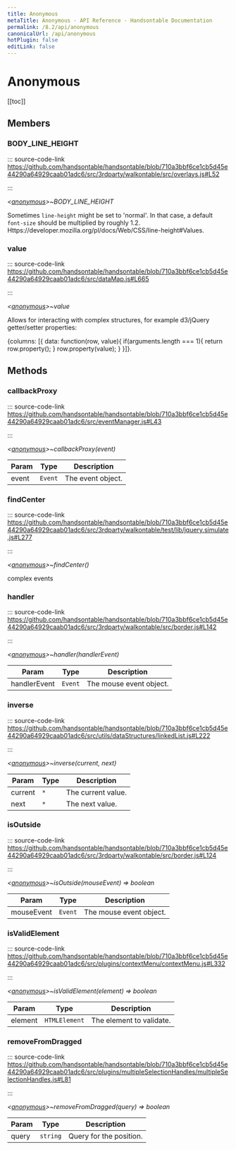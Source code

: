 ```yaml
---
title: Anonymous
metaTitle: Anonymous - API Reference - Handsontable Documentation
permalink: /8.2/api/anonymous
canonicalUrl: /api/anonymous
hotPlugin: false
editLink: false
---
```


# Anonymous

[[toc]]
## Members

### BODY_LINE_HEIGHT
  
::: source-code-link https://github.com/handsontable/handsontable/blob/710a3bbf6ce1cb5d45e44290a64929caab01adc6/src/3rdparty/walkontable/src/overlays.js#L52

:::

_&lt;[anonymous](@/api/anonymous.md)&gt;~BODY\_LINE\_HEIGHT_

Sometimes `line-height` might be set to 'normal'. In that case, a default `font-size` should be multiplied by roughly 1.2.
Https://developer.mozilla.org/pl/docs/Web/CSS/line-height#Values.



### value
  
::: source-code-link https://github.com/handsontable/handsontable/blob/710a3bbf6ce1cb5d45e44290a64929caab01adc6/src/dataMap.js#L665

:::

_&lt;[anonymous](@/api/anonymous.md)&gt;~value_

Allows for interacting with complex structures, for example
 d3/jQuery getter/setter properties:

   {columns: [{
     data: function(row, value){
       if(arguments.length === 1){
         return row.property();
       }
       row.property(value);
     }
   }]}.


## Methods

### callbackProxy
  
::: source-code-link https://github.com/handsontable/handsontable/blob/710a3bbf6ce1cb5d45e44290a64929caab01adc6/src/eventManager.js#L43

:::

_&lt;[anonymous](@/api/anonymous.md)&gt;~callbackProxy(event)_


| Param | Type | Description |
| --- | --- | --- |
| event | `Event` | The event object. |



### findCenter
  
::: source-code-link https://github.com/handsontable/handsontable/blob/710a3bbf6ce1cb5d45e44290a64929caab01adc6/src/3rdparty/walkontable/test/lib/jquery.simulate.js#L277

:::

_&lt;[anonymous](@/api/anonymous.md)&gt;~findCenter()_

complex events



### handler
  
::: source-code-link https://github.com/handsontable/handsontable/blob/710a3bbf6ce1cb5d45e44290a64929caab01adc6/src/3rdparty/walkontable/src/border.js#L142

:::

_&lt;[anonymous](@/api/anonymous.md)&gt;~handler(handlerEvent)_


| Param | Type | Description |
| --- | --- | --- |
| handlerEvent | `Event` | The mouse event object. |



### inverse
  
::: source-code-link https://github.com/handsontable/handsontable/blob/710a3bbf6ce1cb5d45e44290a64929caab01adc6/src/utils/dataStructures/linkedList.js#L222

:::

_&lt;[anonymous](@/api/anonymous.md)&gt;~inverse(current, next)_


| Param | Type | Description |
| --- | --- | --- |
| current | `*` | The current value. |
| next | `*` | The next value. |



### isOutside
  
::: source-code-link https://github.com/handsontable/handsontable/blob/710a3bbf6ce1cb5d45e44290a64929caab01adc6/src/3rdparty/walkontable/src/border.js#L124

:::

_&lt;[anonymous](@/api/anonymous.md)&gt;~isOutside(mouseEvent) ⇒ boolean_


| Param | Type | Description |
| --- | --- | --- |
| mouseEvent | `Event` | The mouse event object. |



### isValidElement
  
::: source-code-link https://github.com/handsontable/handsontable/blob/710a3bbf6ce1cb5d45e44290a64929caab01adc6/src/plugins/contextMenu/contextMenu.js#L332

:::

_&lt;[anonymous](@/api/anonymous.md)&gt;~isValidElement(element) ⇒ boolean_


| Param | Type | Description |
| --- | --- | --- |
| element | `HTMLElement` | The element to validate. |



### removeFromDragged
  
::: source-code-link https://github.com/handsontable/handsontable/blob/710a3bbf6ce1cb5d45e44290a64929caab01adc6/src/plugins/multipleSelectionHandles/multipleSelectionHandles.js#L81

:::

_&lt;[anonymous](@/api/anonymous.md)&gt;~removeFromDragged(query) ⇒ boolean_


| Param | Type | Description |
| --- | --- | --- |
| query | `string` | Query for the position. |


